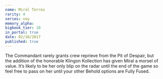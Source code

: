 ```yaml
---
name: Miral Torres
rarity: 4
series: voy
memory_alpha:
bigbook_tier: 10
in_portal: true
date: 02/10/2017
published: true
---
```


The Commandant rarely grants crew reprieve from the Pit of Despair, but the addition of the honorable Klingon Kollection has given Miral a morsel of value. It’s likely to be her only blip on the radar until the end of the game so feel free to pass on her until your other Behold options are Fully Fused.
